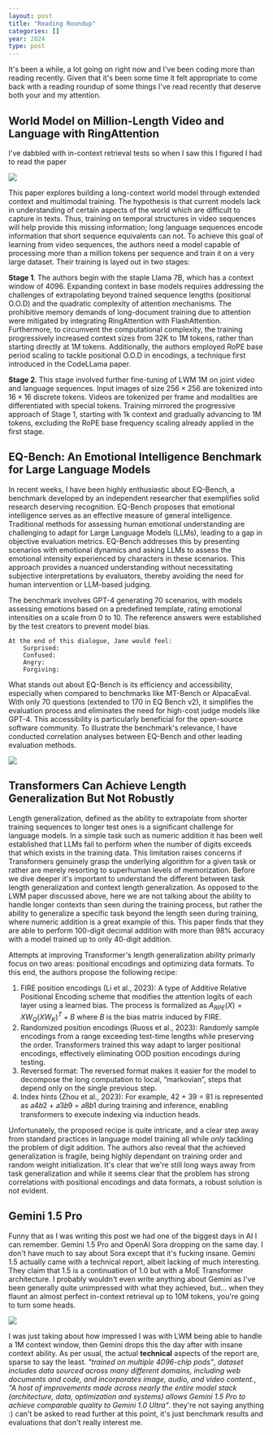 ```yaml
---
layout: post
title: "Reading Roundup"
categories: []
year: 2024
type: post
---
```


It's been a while, a lot going on right now and I've been coding more than reading recently. Given that it's been some time it felt appropriate to come back with a reading roundup of some things I've read recently that deserve both your and my attention. 

## World Model on Million-Length Video and Language with RingAttention

I've dabbled with in-context retrieval tests so when I saw this I figured I had to read the paper

![](/images/lwmneedle.png)

This paper explores building a long-context world model through extended context and multimodal training. The hypothesis is that current models lack in understanding of certain aspects of the world which are difficult to capture in texts. Thus, training on temporal structures in video sequences will help provide this missing information; long language sequences encode information that short sequence equivalents can not. To achieve this goal of learning from video sequences, the authors need a model capable of processing more than a million tokens per sequence and train it on a very large dataset. Their training is layed out in two stages: 

**Stage 1**. The authors begin with the staple Llama 7B, which has a context window of 4096. Expanding context in base models requires addressing the challenges of extrapolating beyond trained sequence lengths (positional O.O.D) and the quadratic complexity of attention mechanisms. The prohibitive memory demands of long-document training due to attention were mitigated by integrating RingAttention with FlashAttention. Furthermore, to circumvent the computational complexity, the training progressively increased context sizes from 32K to 1M tokens, rather than starting directly at 1M tokens. Additionally, the authors employed RoPE base period scaling to tackle positional O.O.D in encodings, a technique first introduced in the CodeLLama paper.

**Stage 2**. This stage involved further fine-tuning of LWM 1M on joint video and language sequences. Input images of size $256 \times 256$ are tokenized into $16 \times 16$ discrete tokens. Videos are tokenized per frame and modalities are differentiated with special tokens. Training mirrored the progressive approach of Stage 1, starting with 1k context and gradually advancing to 1M tokens, excluding the RoPE base frequency scaling already applied in the first stage.

## EQ-Bench: An Emotional Intelligence Benchmark for Large Language Models
In recent weeks, I have been highly enthusiastic about EQ-Bench, a benchmark developed by an independent researcher that exemplifies solid research deserving recognition. EQ-Bench proposes that emotional intelligence serves as an effective measure of general intelligence. Traditional methods for assessing human emotional understanding are challenging to adapt for Large Language Models (LLMs), leading to a gap in objective evaluation metrics. EQ-Bench addresses this by presenting scenarios with emotional dynamics and asking LLMs to assess the emotional intensity experienced by characters in these scenarios. This approach provides a nuanced understanding without necessitating subjective interpretations by evaluators, thereby avoiding the need for human intervention or LLM-based judging.

The benchmark involves GPT-4 generating 70 scenarios, with models assessing emotions based on a predefined template, rating emotional intensities on a scale from 0 to 10. The reference answers were established by the test creators to prevent model bias.

```
At the end of this dialogue, Jane would feel:
    Surprised:
    Confused:
    Angry:
    Forgiving:
```

What stands out about EQ-Bench is its efficiency and accessibility, especially when compared to benchmarks like MT-Bench or AlpacaEval. With only 70 questions (extended to 170 in EQ Bench v2), it simplifies the evaluation process and eliminates the need for high-cost judge models like GPT-4. This accessibility is particularly beneficial for the open-source software community. To illustrate the benchmark's relevance, I have conducted correlation analyses between EQ-Bench and other leading evaluation methods.

![](/images/eqbenchcorr.png)

## Transformers Can Achieve Length Generalization But Not Robustly
Length generalization, defined as the ability to extrapolate from shorter training sequences to longer test ones is a significant challenge for language models. In a simple task such as numeric addition it has been well established that LLMs fail to perform when the number of digits exceeds that which exists in the training data. This limitation raises concerns if Transformers genuinely grasp the underlying algorithm for a given task or rather are merely resorting to superhuman levels of memorization. Before we dive deeper it's important to understand the different between task length generalization and context length generalization. As opposed to the LWM paper discussed above, here we are not talking about the ability to handle longer contexts than seen during the training process, but rather the ability to generalize a specific task beyond the length seen during training, where numeric addition is a great example of this. This paper finds that they are able to perform 100-digit decimal addition with more than 98% accuracy with a model trained up to only 40-digit addition. 

Attempts at improving Transformer's length generalization ability primarly focus on two areas: positional encodings and optimizing data formats. To this end, the authors propose the following recipe:

1. FIRE position encodings (Li et al., 2023): A type of Additive Relative Positional Encoding scheme that modifies the attention logits of each layer using a learned bias. The process is formalized as $A_{RPE}(X) = XW_Q(XW_K)^T + B$ where $B$ is the bias matrix induced by FIRE.
2. Randomized position encodings (Ruoss et al., 2023): Randomly sample encodings from a range exceeding test-time lengths while preserving the order. Transformers trained this way adapt to larger positional encodings, effectively eliminating OOD position encodings during testing. 
3. Reversed format: The reversed format makes it easier for the model to decompose the long computation to local, “markovian”, steps that depend only on the single previous step.
4. Index hints (Zhou et al., 2023): For example, 42 + 39 = 81 is represented as 𝑎4𝑏2 + 𝑎3𝑏9 = 𝑎8𝑏1 during training and inference, enabling transformers to execute indexing via induction heads.

Unfortunately, the proposed recipe is quite intricate, and a clear step away from standard practices in language model training all while *only* tackling the problem of digit addition. The authors also reveal that the achieved generalization is fragile, being highly dependant on training order and random weight initialization. It's clear that we're still long ways away from task generalization and while it seems clear that the problem has strong correlations with positional encodings and data formats, a robust solution is not evident.   

## Gemini 1.5 Pro
Funny that as I was writing this post we had one of the biggest days in AI I can remember. Gemini 1.5 Pro and OpenAI Sora dropping on the same day. I don't have much to say about Sora except that it's fucking insane. Gemini 1.5 actually came with a technical report, albeit lacking of much interesting. They claim that 1.5 is a continuation of 1.0 but with a MoE Transformer architecture. I probably wouldn't even write anything about Gemini as I've been generally quite unimpressed with what they achieved, but... when they flaunt an almost perfect in-context retrieval up to 10M tokens, you're going to turn some heads.

![](/images/geminicontext.png)

I was just taking about how impressed I was with LWM being able to handle a 1M context window, then Gemini drops this the day after with insane context ability. As per usual, the actual **technical** aspects of the report are, sparse to say the least. *"trained on multiple 4096-chip pods"*, *dataset includes data sourced across many different domains, including web documents and code, and incorporates image, audio, and video content.*, *"A host of improvements made across nearly the entire model stack (architecture, data, optimization and systems) allows Gemini 1.5 Pro to achieve comparable quality to Gemini 1.0 Ultra"*. they're not saying anything :) can't be asked to read further at this point, it's just benchmark results and evaluations that don't really interest me.



